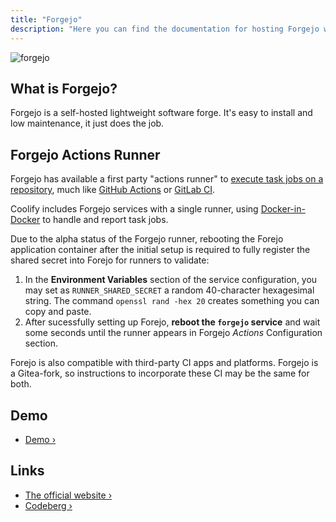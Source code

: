```yaml
---
title: "Forgejo"
description: "Here you can find the documentation for hosting Forgejo with Coolify."
---
```


![forgejo](https://forgejo.org/images/forgejo-wordmark.svg)

## What is Forgejo?

Forgejo is a self-hosted lightweight software forge. It's easy to install and low maintenance, it just does the job.

## Forgejo Actions Runner

Forgejo has available a first party "actions runner" to [execute task jobs on a repository](https://forgejo.org/docs/latest/user/actions/), much like [GitHub Actions](https://docs.github.com/en/actions) or [GitLab CI](https://docs.gitlab.com/ee/ci/index.html).

Coolify includes Forgejo services with a single runner, using [Docker-in-Docker](https://hub.docker.com/_/docker) to handle and report task jobs.

Due to the alpha status of the Forgejo runner, rebooting the Forejo application container after the initial setup is required to fully register the shared secret into Forejo for runners to validate:

1. In the **Environment Variables** section of the service configuration, you may set as `RUNNER_SHARED_SECRET` a random 40-character hexagesimal string. The command `openssl rand -hex 20` creates something you can copy and paste.
2. After sucessfully setting up Forejo, **reboot the `forgejo` service** and wait some seconds until the runner appears in Forgejo _Actions_ Configuration section.

Forejo is also compatible with third-party CI apps and platforms. Forgejo is a Gitea-fork, so instructions to incorporate these CI may be the same for both.

## Demo

- [Demo ›](https://next.forgejo.org/)

## Links

- [The official website ›](https://forgejo.org/)
- [Codeberg ›](https://codeberg.org/forgejo/forgejo)
